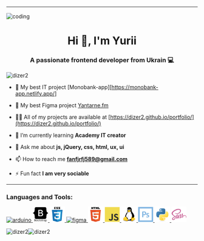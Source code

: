 
<hr>
<img src="https://i.giphy.com/media/qgQUggAC3Pfv687qPC/giphy.webp" alt="coding" width="800" height="400" align="center">
<h1 align="center">Hi 🙂, I'm Yurii</h1>
<h3 align="center">A passionate frontend developer from Ukrain 💻</h3>
<p align="left"> <img src="https://komarev.com/ghpvc/?username=dizer2&label=Profile%20views&color=0e75b6&style=flat" alt="dizer2" /> </p>

- 🔭 My best IT project [Monobank-app][https://monobank-app.netlify.app/]

- 🎨 My best Figma project [Yantarne.fm](https://www.figma.com/proto/PcoNp2VUwG4UYAMRQuI5Cj/Yantarne.fm?node-id=363%3A699&scaling=scale-down&page-id=0%3A1&starting-point-node-id=363%3A699&show-proto-sidebar=1)

- 👨‍💻 All of my projects are available at [https://dizer2.github.io/portfolio/](https://dizer2.github.io/portfolio/)

- 🌱 I’m currently learning **Academy IT creator**

- 💬 Ask me about **js, jQuery, css, html, ux, ui**

- 📫 How to reach me **fanfjrfj589@gmail.com**

- ⚡ Fun fact **I am very sociable**
<hr>
<p align="center">
</p>

<h3 align="left">Languages and Tools:</h3>
<p align="left"> <a href="https://www.arduino.cc/" target="_blank" rel="noreferrer"> <img src="https://cdn.worldvectorlogo.com/logos/arduino-1.svg" alt="arduino" width="40" height="40"/> </a> <a href="https://getbootstrap.com" target="_blank" rel="noreferrer"> <img src="https://raw.githubusercontent.com/devicons/devicon/master/icons/bootstrap/bootstrap-plain-wordmark.svg" alt="bootstrap" width="40" height="40"/> </a> <a href="https://www.w3schools.com/css/" target="_blank" rel="noreferrer"> <img src="https://raw.githubusercontent.com/devicons/devicon/master/icons/css3/css3-original-wordmark.svg" alt="css3" width="40" height="40"/> </a> <a href="https://www.figma.com/" target="_blank" rel="noreferrer"> <img src="https://www.vectorlogo.zone/logos/figma/figma-icon.svg" alt="figma" width="40" height="40"/> </a> <a href="https://www.w3.org/html/" target="_blank" rel="noreferrer"> <img src="https://raw.githubusercontent.com/devicons/devicon/master/icons/html5/html5-original-wordmark.svg" alt="html5" width="40" height="40"/> </a> <a href="https://developer.mozilla.org/en-US/docs/Web/JavaScript" target="_blank" rel="noreferrer"> <img src="https://raw.githubusercontent.com/devicons/devicon/master/icons/javascript/javascript-original.svg" alt="javascript" width="40" height="40"/> </a> <a href="https://www.linux.org/" target="_blank" rel="noreferrer"> <img src="https://raw.githubusercontent.com/devicons/devicon/master/icons/linux/linux-original.svg" alt="linux" width="40" height="40"/> </a> <a href="https://www.photoshop.com/en" target="_blank" rel="noreferrer"> <img src="https://raw.githubusercontent.com/devicons/devicon/master/icons/photoshop/photoshop-line.svg" alt="photoshop" width="40" height="40"/> </a> <a href="https://www.python.org" target="_blank" rel="noreferrer"> <img src="https://raw.githubusercontent.com/devicons/devicon/master/icons/python/python-original.svg" alt="python" width="40" height="40"/> </a> <a href="https://sass-lang.com" target="_blank" rel="noreferrer"> <img src="https://raw.githubusercontent.com/devicons/devicon/master/icons/sass/sass-original.svg" alt="sass" width="40" height="40"/> </a> </p>

<p><img align="left" src="https://github-readme-stats.vercel.app/api/top-langs?username=dizer2&show_icons=true&locale=en&layout=compact" alt="dizer2" /></p>




<p><img align="left" src="https://github-readme-streak-stats.herokuapp.com/?user=dizer2&" alt="dizer2" /></p>

